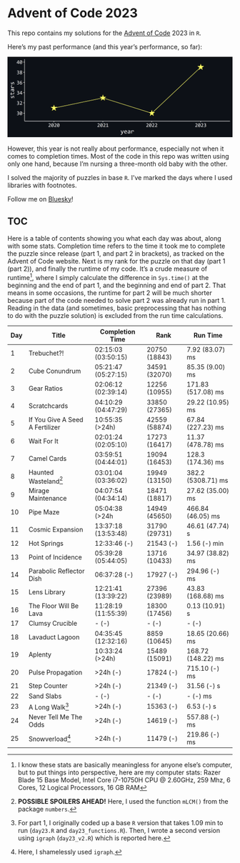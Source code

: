 # Advent of Code 2023

This repo contains my solutions for the [Advent of
Code](https://adventofcode.com/) 2023 in `R`.

Here’s my past performance (and this year’s performance, so far):

![](README_files/figure-commonmark/unnamed-chunk-2-1.png)

However, this year is not really about performance, especially not when
it comes to completion times. Most of the code in this repo was written
using only one hand, because I’m nursing a three-month old baby with the
other.

I solved the majority of puzzles in base `R`. I’ve marked the days where
I used libraries with footnotes.

Follow me on [Bluesky](https://bsky.app/profile/juli-nagel.bsky.social)!

## TOC

Here is a table of contents showing you what each day was about, along
with some stats. Completion time refers to the time it took me to
complete the puzzle since release (part 1, and part 2 in brackets), as
tracked on the Advent of Code website. Next is my rank for the puzzle on
that day (part 1 (part 2)), and finally the runtime of my code. It’s a
crude measure of runtime[^1], where I simply calculate the difference in
`Sys.time()` at the beginning and the end of part 1, and the beginning
and end of part 2. That means in some occasions, the runtime for part 2
will be much shorter because part of the code needed to solve part 2 was
already run in part 1. Reading in the data (and sometimes, basic
preprocessing that has nothing to do with the puzzle solution) is
excluded from the run time calculations.

| Day | Title                           | Completion Time     | Rank          | Run Time           |
|-----|---------------------------------|---------------------|---------------|--------------------|
| 1   | Trebuchet?!                     | 02:15:03 (03:50:15) | 20750 (18843) | 7.92 (83.07) ms    |
| 2   | Cube Conundrum                  | 05:21:47 (05:27:15) | 34591 (32070) | 85.35 (9.00) ms    |
| 3   | Gear Ratios                     | 02:06:12 (02:39:14) | 12256 (10955) | 171.83 (517.08) ms |
| 4   | Scratchcards                    | 04:10:29 (04:47:29) | 33850 (27365) | 29.22 (10.95) ms   |
| 5   | If You Give A Seed A Fertilizer | 10:55:35 (\>24h)    | 42559 (58874) | 67.84 (227.23) ms  |
| 6   | Wait For It                     | 02:01:24 (02:05:10) | 17273 (16417) | 11.37 (478.78) ms  |
| 7   | Camel Cards                     | 03:59:51 (04:44:01) | 19094 (16453) | 128.3 (174.36) ms  |
| 8   | Haunted Wasteland[^2]           | 03:01:04 (03:36:02) | 19949 (13150) | 382.2 (5308.71) ms |
| 9   | Mirage Maintenance              | 04:07:54 (04:34:14) | 18471 (18817) | 27.62 (35.00) ms   |
| 10  | Pipe Maze                       | 05:04:38 (\>24h     | 14949 (45650) | 466.84 (46.05) ms  |
| 11  | Cosmic Expansion                | 13:37:18 (13:53:48) | 31790 (29731) | 46.61 (47.74) s    |
| 12  | Hot Springs                     | 12:33:46 (-)        | 21543 (-)     | 1.56 (-) min       |
| 13  | Point of Incidence              | 05:39:28 (05:44:05) | 13716 (10433) | 34.97 (38.82) ms   |
| 14  | Parabolic Reflector Dish        | 06:37:28 (-)        | 17927 (-)     | 294.96 (-) ms      |
| 15  | Lens Library                    | 12:21:41 (13:39:22) | 27396 (23989) | 43.83 (168.68) ms  |
| 16  | The Floor Will Be Lava          | 11:28:19 (11:55:39) | 18300 (17456) | 0.13 (10.91) s     |
| 17  | Clumsy Crucible                 | \- (-)              | \- (-)        | \- (-)             |
| 18  | Lavaduct Lagoon                 | 04:35:45 (12:32:16) | 8859 (10645)  | 18.65 (20.66) ms   |
| 19  | Aplenty                         | 10:33:24 (\>24h)    | 15489 (15091) | 168.72 (148.22) ms |
| 20  | Pulse Propagation               | \>24h (-)           | 17824 (-)     | 715.10 (-) ms      |
| 21  | Step Counter                    | \>24h (-)           | 21349 (-)     | 31.56 (-) s        |
| 22  | Sand Slabs                      | \- (-)              | \- (-)        | \- (-) ms          |
| 23  | A Long Walk[^3]                 | \>24h (-)           | 15363 (-)     | 6.53 (-) s         |
| 24  | Never Tell Me The Odds          | \>24h (-)           | 14619 (-)     | 557.88 (-) ms      |
| 25  | Snowverload[^4]                 | \>24h (-)           | 11479 (-)     | 219.86 (-) ms      |

[^1]: I know these stats are basically meaningless for anyone else’s
    computer, but to put things into perspective, here are my computer
    stats: Razer Blade 15 Base Model, Intel Core i7-10750H CPU @
    2.60GHz, 259 Mhz, 6 Cores, 12 Logical Processors, 16 GB RAM

[^2]: **POSSIBLE SPOILERS AHEAD!** Here, I used the function `mLCM()`
    from the package `numbers`.

[^3]: For part 1, I originally coded up a base `R` version that takes
    1.09 min to run (`day23.R` and `day23_functions.R`). Then, I wrote a
    second version using `igraph` (`day23_v2.R`) which is reported here.

[^4]: Here, I shamelessly used `igraph`.
